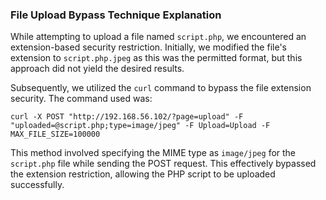 ### File Upload Bypass Technique Explanation

While attempting to upload a file named `script.php`, we encountered an extension-based security restriction. Initially, we modified the file's extension to `script.php.jpeg` as this was the permitted format, but this approach did not yield the desired results.

Subsequently, we utilized the `curl` command to bypass the file extension security. The command used was:

```
curl -X POST "http://192.168.56.102/?page=upload" -F "uploaded=@script.php;type=image/jpeg" -F Upload=Upload -F MAX_FILE_SIZE=100000
```

This method involved specifying the MIME type as `image/jpeg` for the `script.php` file while sending the POST request. This effectively bypassed the extension restriction, allowing the PHP script to be uploaded successfully.